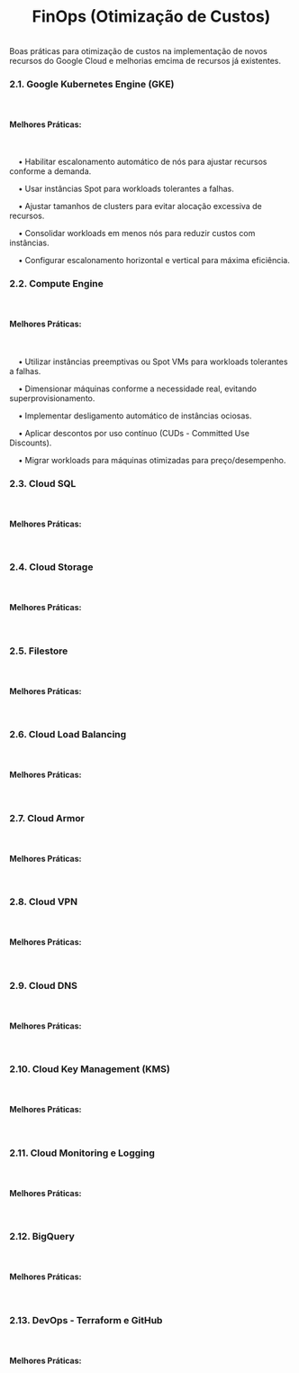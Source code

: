 <h1><center>FinOps (Otimização de Custos)</center></h1></br>
Boas práticas para otimização de custos na implementação de novos recursos do Google Cloud e melhorias emcima de recursos já existentes.</center></h1></br>

<h3>2.1. Google Kubernetes Engine (GKE)</h3></br>

<h4>Melhores Práticas:</h4></br>

&nbsp; &nbsp; •	Habilitar escalonamento automático de nós para ajustar recursos conforme a demanda.</br>

&nbsp; &nbsp; •	Usar instâncias Spot para workloads tolerantes a falhas.</br>

&nbsp; &nbsp; •	Ajustar tamanhos de clusters para evitar alocação excessiva de recursos.</br>

&nbsp; &nbsp; •	Consolidar workloads em menos nós para reduzir custos com instâncias.</br>

&nbsp; &nbsp; •	Configurar escalonamento horizontal e vertical para máxima eficiência.</br>

<h3>2.2. Compute Engine</h3></br>

<h4>Melhores Práticas:</h4></br>

&nbsp; &nbsp; •	Utilizar instâncias preemptivas ou Spot VMs para workloads tolerantes a falhas.</br>

&nbsp; &nbsp; •	Dimensionar máquinas conforme a necessidade real, evitando superprovisionamento.</br>

&nbsp; &nbsp; •	Implementar desligamento automático de instâncias ociosas.</br>

&nbsp; &nbsp; •	Aplicar descontos por uso contínuo (CUDs - Committed Use Discounts).</br>

&nbsp; &nbsp; •	Migrar workloads para máquinas otimizadas para preço/desempenho.</br>

<h3>2.3. Cloud SQL</h3></br>

<h4>Melhores Práticas:</h4></br>

<h3>2.4. Cloud Storage</h3></br>

<h4>Melhores Práticas:</h4></br>

<h3>2.5. Filestore</h3></br>

<h4>Melhores Práticas:</h4></br>

<h3>2.6. Cloud Load Balancing</h3></br>

<h4>Melhores Práticas:</h4></br>

<h3>2.7. Cloud Armor</h3></br>

<h4>Melhores Práticas:</h4></br>

<h3>2.8. Cloud VPN</h3></br>

<h4>Melhores Práticas:</h4></br>

<h3>2.9. Cloud DNS</h3></br>

<h4>Melhores Práticas:</h4></br>

<h3>2.10. Cloud Key Management (KMS)</h3></br>

<h4>Melhores Práticas:</h4></br>

<h3>2.11. Cloud Monitoring e Logging</h3></br>

<h4>Melhores Práticas:</h4></br>

<h3>2.12. BigQuery</h3></br>

<h4>Melhores Práticas:</h4></br>

<h3>2.13. DevOps - Terraform e GitHub</h3></br>

<h4>Melhores Práticas:</h4></br>


